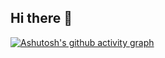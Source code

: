 ## Hi there 👋

[![Ashutosh's github activity graph](https://github-readme-activity-graph.vercel.app/graph?username=xihuishawpy&theme=dracula)](https://github.com/xihuishawpy/github-readme-activity-graph)
<!--
**xihuishawpy/xihuishawpy** is a ✨ _special_ ✨ repository because its `README.md` (this file) appears on your GitHub profile.

Here are some ideas to get you started:

- 🔭 I’m currently working on ...
- 🌱 I’m currently learning ...
- 👯 I’m looking to collaborate on ...
- 🤔 I’m looking for help with ...
- 💬 Ask me about ...
- 📫 How to reach me: ...
- 😄 Pronouns: ...
- ⚡ Fun fact: ...
-->
